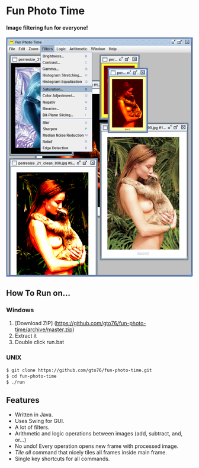 Fun Photo Time
==============

#### Image filtering fun for everyone!

![screenshot](/doc/screenshot-01.png)

How To Run on…
--------------

### Windows
1. [Download ZIP] (https://github.com/gto76/fun-photo-time/archive/master.zip)
2. Extract it
3. Double click run.bat

### UNIX
```
$ git clone https://github.com/gto76/fun-photo-time.git
$ cd fun-photo-time
$ ./run
```

Features
--------
* Written in Java.
* Uses Swing for GUI.
* A lot of filters.
* Arithmetic and logic operations between images (add, subtract, and, or...)
* No undo! Every operation opens new frame with processed image.
* _Tile all_ command that nicely tiles all frames inside main frame.
* Single key shortcuts for all commands.


